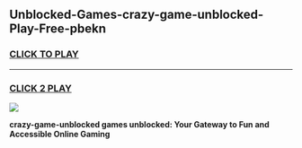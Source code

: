 
## Unblocked-Games-crazy-game-unblocked-Play-Free-pbekn
<h3>
<a href="https://premium76.site?title=crazy-game-unblocked&ref=21A">CLICK TO PLAY</a></h3>
<hr>

<h3>
<a href="https://premium76.site?title=crazy-game-unblocked&ref=21A">CLICK 2 PLAY</a>
  
</h3>

<a href="https://premium76.site?title=crazy-game-unblocked&ref=21A"><img src="https://clearcache.store/games.png"></a>


**crazy-game-unblocked games unblocked: Your Gateway to Fun and Accessible Online Gaming**
